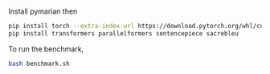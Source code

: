 # 

Install pymarian then

```sh
pip install torch --extra-index-url https://download.pytorch.org/whl/cu113
pip install transformers parallelformers sentencepiece sacrebleu
```

To run the benchmark,

```sh
bash benchmark.sh
```
